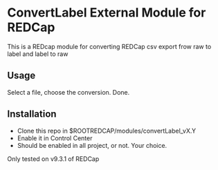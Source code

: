 # ConvertLabel External Module for REDCap

This is a REDcap module for converting REDCap csv export frow raw to label and label to raw

## Usage

Select a file, choose the conversion. Done.

## Installation 

* Clone this repo in $ROOTREDCAP/modules/convertLabel_vX.Y
* Enable it in Control Center
* Should be enabled in all project, or not. Your choice.


Only tested on v9.3.1 of REDCap

